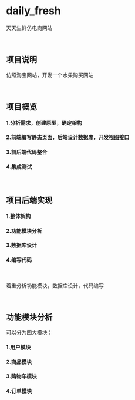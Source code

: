 # daily_fresh
天天生鲜仿电商网站

<br>

## 项目说明
仿照淘宝网站，开发一个水果购买网站

<br>

## 项目概览
#### 1.分析需求，创建原型，确定架构
#### 2.前端编写静态页面，后端设计数据库，开发视图接口
#### 3.前后端代码整合
#### 4.集成测试

<br>

## 项目后端实现
#### 1.整体架构
#### 2.功能模块分析
#### 3.数据库设计
#### 4.编写代码

<br>

着重分析功能模块，数据库设计，代码编写

<br>

## 功能模块分析
可以分为四大模块：
#### 1.用户模块
#### 2.商品模块
#### 3.购物车模块
#### 4.订单模块
